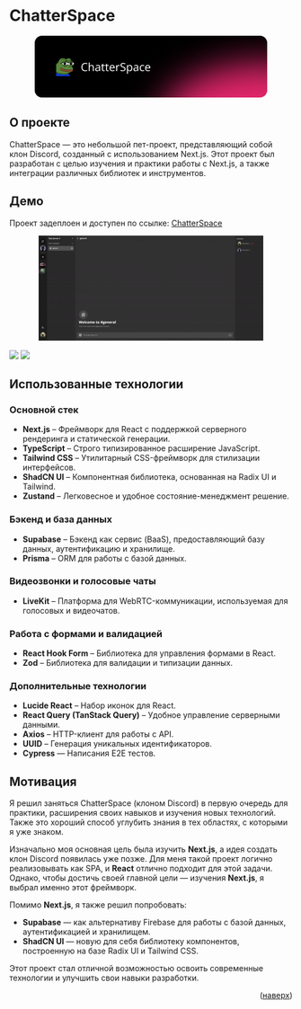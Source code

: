 <a id="readme-top"></a>

# ChatterSpace

<p align="center">
  <img src="assets/readme/Title.png" alt="Website-title">
</p>


## О проекте

ChatterSpace — это небольшой пет-проект, представляющий собой клон Discord, созданный с использованием Next.js. Этот проект был разработан с целью изучения и практики работы с Next.js, а также интеграции различных библиотек и инструментов.

## Демо

Проект задеплоен и доступен по ссылке: [ChatterSpace](https://chatter-space-rikcher.vercel.app/login)

[Website-preview]: ./assets/readme/Preview-1.png
[Website-preview2]: ./assets/readme/Preview-2.png
[Website-demo]: ./assets/readme/Demo.gif

<p align="center">
<img src="assets/readme/Demo.gif" alt="Website-demo">
</p>

![][Website-preview]
![][Website-preview2]


## Использованные технологии

### Основной стек
- **Next.js** – Фреймворк для React с поддержкой серверного рендеринга и статической генерации.
- **TypeScript** – Строго типизированное расширение JavaScript.
- **Tailwind CSS** – Утилитарный CSS-фреймворк для стилизации интерфейсов.
- **ShadCN UI** – Компонентная библиотека, основанная на Radix UI и Tailwind.
- **Zustand** – Легковесное и удобное состояние-менеджмент решение.

### Бэкенд и база данных
- **Supabase** – Бэкенд как сервис (BaaS), предоставляющий базу данных, аутентификацию и хранилище.
- **Prisma** – ORM для работы с базой данных.

### Видеозвонки и голосовые чаты
- **LiveKit** – Платформа для WebRTC-коммуникации, используемая для голосовых и видеочатов.

### Работа с формами и валидацией
- **React Hook Form** – Библиотека для управления формами в React.
- **Zod** – Библиотека для валидации и типизации данных.

### Дополнительные технологии
- **Lucide React** – Набор иконок для React.
- **React Query (TanStack Query)** – Удобное управление серверными данными.
- **Axios** – HTTP-клиент для работы с API.
- **UUID** – Генерация уникальных идентификаторов.
- **Cypress** — Написания E2E тестов.


## Мотивация

Я решил заняться ChatterSpace (клоном Discord) в первую очередь для практики, расширения своих навыков и изучения новых технологий. Также это хороший способ углубить знания в тех областях, с которыми я уже знаком.

Изначально моя основная цель была изучить **Next.js**, а идея создать клон Discord появилась уже позже. Для меня такой проект логично реализовывать как SPA, и **React** отлично подходит для этой задачи. Однако, чтобы достичь своей главной цели — изучения **Next.js**, я выбрал именно этот фреймворк.

Помимо **Next.js**, я также решил попробовать:
- **Supabase** — как альтернативу Firebase для работы с базой данных, аутентификацией и хранилищем.
- **ShadCN UI** — новую для себя библиотеку компонентов, построенную на базе Radix UI и Tailwind CSS.

Этот проект стал отличной возможностью освоить современные технологии и улучшить свои навыки разработки.


<p align="right">(<a href="#readme-top">наверх</a>)</p>
